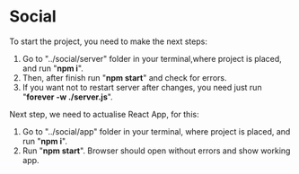 # Social

To start the project, you need to make the next steps:
1. Go to "../social/server" folder in your terminal,where project is placed, and run "**npm i**".
2. Then, after finish run "**npm start**" and check for errors.
3. If you want not to restart server after changes, you need just run "**forever -w ./server.js**".

Next step, we need to actualise React App, for this:

1. Go to "../social/app" folder in your terminal, where project is placed, and run "**npm i**".
2. Run "**npm start**". Browser should open without errors and show working app.
